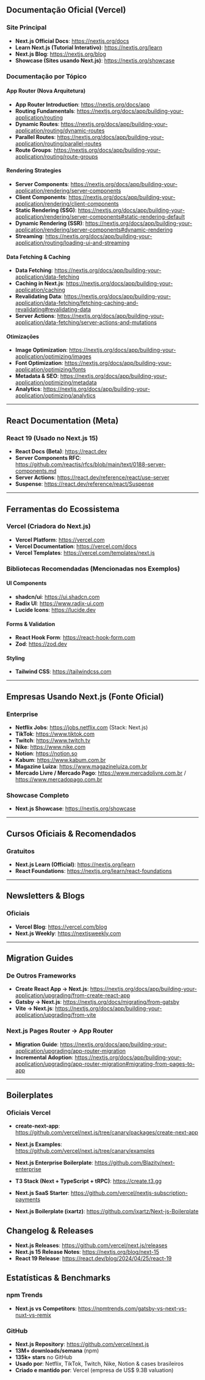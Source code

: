 ## Documentação Oficial (Vercel)

### Site Principal
- **Next.js Official Docs**: https://nextjs.org/docs
- **Learn Next.js (Tutorial Interativo)**: https://nextjs.org/learn
- **Next.js Blog**: https://nextjs.org/blog
- **Showcase (Sites usando Next.js)**: https://nextjs.org/showcase

### Documentação por Tópico

#### App Router (Nova Arquitetura)
- **App Router Introduction**: https://nextjs.org/docs/app
- **Routing Fundamentals**: https://nextjs.org/docs/app/building-your-application/routing
- **Dynamic Routes**: https://nextjs.org/docs/app/building-your-application/routing/dynamic-routes
- **Parallel Routes**: https://nextjs.org/docs/app/building-your-application/routing/parallel-routes
- **Route Groups**: https://nextjs.org/docs/app/building-your-application/routing/route-groups

#### Rendering Strategies
- **Server Components**: https://nextjs.org/docs/app/building-your-application/rendering/server-components
- **Client Components**: https://nextjs.org/docs/app/building-your-application/rendering/client-components
- **Static Rendering (SSG)**: https://nextjs.org/docs/app/building-your-application/rendering/server-components#static-rendering-default
- **Dynamic Rendering (SSR)**: https://nextjs.org/docs/app/building-your-application/rendering/server-components#dynamic-rendering
- **Streaming**: https://nextjs.org/docs/app/building-your-application/routing/loading-ui-and-streaming

#### Data Fetching & Caching
- **Data Fetching**: https://nextjs.org/docs/app/building-your-application/data-fetching
- **Caching in Next.js**: https://nextjs.org/docs/app/building-your-application/caching
- **Revalidating Data**: https://nextjs.org/docs/app/building-your-application/data-fetching/fetching-caching-and-revalidating#revalidating-data
- **Server Actions**: https://nextjs.org/docs/app/building-your-application/data-fetching/server-actions-and-mutations

#### Otimizações
- **Image Optimization**: https://nextjs.org/docs/app/building-your-application/optimizing/images
- **Font Optimization**: https://nextjs.org/docs/app/building-your-application/optimizing/fonts
- **Metadata & SEO**: https://nextjs.org/docs/app/building-your-application/optimizing/metadata
- **Analytics**: https://nextjs.org/docs/app/building-your-application/optimizing/analytics

---

## React Documentation (Meta)

### React 19 (Usado no Next.js 15)
- **React Docs (Beta)**: https://react.dev
- **Server Components RFC**: https://github.com/reactjs/rfcs/blob/main/text/0188-server-components.md
- **Server Actions**: https://react.dev/reference/react/use-server
- **Suspense**: https://react.dev/reference/react/Suspense

---

## Ferramentas do Ecossistema

### Vercel (Criadora do Next.js)
- **Vercel Platform**: https://vercel.com
- **Vercel Documentation**: https://vercel.com/docs
- **Vercel Templates**: https://vercel.com/templates/next.js

### Bibliotecas Recomendadas (Mencionadas nos Exemplos)

#### UI Components
- **shadcn/ui**: https://ui.shadcn.com
- **Radix UI**: https://www.radix-ui.com
- **Lucide Icons**: https://lucide.dev

#### Forms & Validation
- **React Hook Form**: https://react-hook-form.com
- **Zod**: https://zod.dev

#### Styling
- **Tailwind CSS**: https://tailwindcss.com
---

## Empresas Usando Next.js (Fonte Oficial)

### Enterprise
- **Netflix Jobs**: https://jobs.netflix.com (Stack: Next.js)
- **TikTok**: https://www.tiktok.com
- **Twitch**: https://www.twitch.tv
- **Nike**: https://www.nike.com
- **Notion**: https://notion.so
- **Kabum**: https://www.kabum.com.br
- **Magazine Luiza**: https://www.magazineluiza.com.br
- **Mercado Livre / Mercado Pago**: https://www.mercadolivre.com.br / https://www.mercadopago.com.br

### Showcase Completo
- **Next.js Showcase**: https://nextjs.org/showcase

---

## Cursos Oficiais & Recomendados

### Gratuitos
- **Next.js Learn (Official)**: https://nextjs.org/learn
- **React Foundations**: https://nextjs.org/learn/react-foundations

---

## Newsletters & Blogs

### Oficiais
- **Vercel Blog**: https://vercel.com/blog
- **Next.js Weekly**: https://nextjsweekly.com

---

## Migration Guides

### De Outros Frameworks
- **Create React App → Next.js**: https://nextjs.org/docs/app/building-your-application/upgrading/from-create-react-app
- **Gatsby → Next.js**: https://nextjs.org/docs/migrating/from-gatsby
- **Vite → Next.js**: https://nextjs.org/docs/app/building-your-application/upgrading/from-vite

### Next.js Pages Router → App Router
- **Migration Guide**: https://nextjs.org/docs/app/building-your-application/upgrading/app-router-migration
- **Incremental Adoption**: https://nextjs.org/docs/app/building-your-application/upgrading/app-router-migration#migrating-from-pages-to-app

---

## Boilerplates

### Oficiais Vercel
- **create-next-app**: https://github.com/vercel/next.js/tree/canary/packages/create-next-app
- **Next.js Examples**: https://github.com/vercel/next.js/tree/canary/examples

- **Next.js Enterprise Boilerplate**: https://github.com/Blazity/next-enterprise
- **T3 Stack (Next + TypeScript + tRPC)**: https://create.t3.gg
- **Next.js SaaS Starter**: https://github.com/vercel/nextjs-subscription-payments

- **Next.js Boilerplate (ixartz)**: https://github.com/ixartz/Next-js-Boilerplate

## Changelog & Releases

- **Next.js Releases**: https://github.com/vercel/next.js/releases
- **Next.js 15 Release Notes**: https://nextjs.org/blog/next-15
- **React 19 Release**: https://react.dev/blog/2024/04/25/react-19


## Estatísticas & Benchmarks

### npm Trends
- **Next.js vs Competitors**: https://npmtrends.com/gatsby-vs-next-vs-nuxt-vs-remix

### GitHub
- **Next.js Repository**: https://github.com/vercel/next.js
-  **13M+ downloads/semana** (npm)
- **135k+ stars** no GitHub
- **Usado por**: Netflix, TikTok, Twitch, Nike, Notion & cases brasileiros
- **Criado e mantido por**: Vercel (empresa de US$ 9.3B valuation)